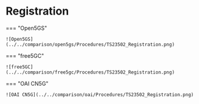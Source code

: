 # Registration

=== "Open5GS"

    ![Open5GS](../../comparison/open5gs/Procedures/TS23502_Registration.png)

=== "free5GC"

    ![free5GC](../../comparison/free5gc/Procedures/TS23502_Registration.png)

=== "OAI CN5G"

    ![OAI CN5G](../../comparison/oai/Procedures/TS23502_Registration.png)
